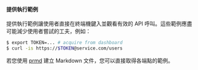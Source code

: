 #### 提供執行範例

提供執行範例讓使用者直接在終端機鍵入並觀看有效的 API 呼叫。這些範例應盡可能減少使用者嘗試的工夫，例如：

```bash
$ export TOKEN=... # acquire from dashboard
$ curl -is https://$TOKEN@service.com/users
```

若您使用 [prmd](https://github.com/interagent/prmd) 建立 Markdown 文件，您可以直接取得各端點的範例。
